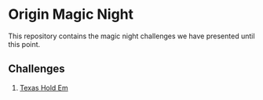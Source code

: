 # Origin Magic Night

This repository contains the magic night challenges we have presented until this point.

## Challenges

1. [Texas Hold Em](https://github.com/OriginCodeAcademy/magic-night/tree/master/01-TexasHoldEm)